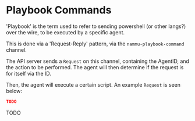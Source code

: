 # Playbook Commands

'Playbook' is the term used to refer to sending powershell (or other langs?) over the wire, to be executed by a specific agent.

This is done via a 'Request-Reply' pattern, via the `nammu-playbook-command` channel.

The API server sends a `Request` on this channel, containing the AgentID, and the action to be performed. 
The agent will then determine if the request is for itself via the ID. 

Then, the agent will execute a certain script. An example `Request` is seen below:

```json
TODO
```

TODO
